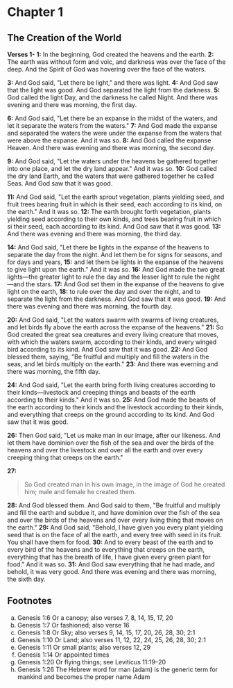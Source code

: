 # Chapter 1

## The Creation of the World
**Verses 1-**
**1:** In the beginning, God created the heavens and the earth.
**2:** The earth was without form and voic, and darkness was over the face of the deep.
And the Spirit of God was hovering over the face of the waters.

**3:** And God said, "Let there be light," and there was light.
**4:** And God saw that the light was good. And God separated the light from the darkness.
**5:** God called the light Day, and the darkness he called Night. And there was evening and there was morning, the first day.

**6:** And God said, "Let there be an expanse in the midst of the waters, and let it separate the waters from the waters."
**7:** And God made the expanse and separated the waters the were under the expanse from the waters that were above the expanse. And it was so.
**8:** And God called the expanse Heaven. And there was evening and there was morning, the second day.

**9:** And God said, "Let the waters under the heavens be gathered together into one place, and let the dry land appear." And it was so.
**10:** God called the dry land Earth, and the waters that were gathered together he called Seas. And God saw that it was good.

**11:** And God said, "Let the earth sprout vegetation, plants yielding seed, and fruit trees bearing fruit in which is their seed, each according to its kind, on the earth." And it was so.
**12:** The earth brought forth vegetation, plants yielding seed according to their own kinds, and trees bearing fruit in which si their seed, each according to its kind. And God saw that it was good.
**13:** And there was evening and there was morning, the third day.

**14:** And God said, "Let there be lights in the expanse of the heavens to separate the day from the night. And let them be for signs for seasons, and for days and years,
**15:** and let them be lights in the expanse of the heavens to give light upon the earth." And it was so.
**16:** And God made the two great lights—the greater light to rule the day and the lesser light to rule the night—and the stars.
**17:** And God set them in the expanse of the heavens to give light on the earth,
**18:** to rule over the day and over the night, and to separate the light from the darkness. And God saw that it was good.
**19:** And there was evening and there was morning, the fourth day.

**20:** And God said, "Let the waters swarm with swarms of living creatures, and let birds fly above the earth across the expanse of the heavens."
**21:** So God created the great sea creatures and every living creature that moves, with which the waters swarm, according to their kinds, and every winged bird according to its kind. And God saw that it was good.
**22:** And God blessed them, saying, "Be fruitful and multiply and fill the waters in the seas, and let birds multiply on the earth."
**23:** And there was everning and there was morning, the fifth day.

**24:** And God said, "Let the earth bring forth living creatures according to their kinds—livestock and creeping things and beasts of the earth according to their kinds." And it was so.
**25:** And God made the beasts of the earth according to their kinds and the livestock according to their kinds, and everything that creeps on the ground according to its kind. And God saw that it was good.

**26:** Then God said, "Let us make man in our image, after our likeness. And let them have dominion over the fish of the sea and over the birds of the heavens and over the livestock and over all the earth and over every creeping thing that creeps on the earth."

**27:**
> So God created man in his own image,
> in the image of God he created him;
> male and female he created them.

**28:** And God blessed them. And God said to them, "Be fruitful and multiply and fill the earth and subdue it, and have dominion over the fish of the sea and over the birds of the heavens and over every living thing that moves on the earth."
**29:** And God said, "Behold, I have given you every plant yielding seed that is on the face of all the earth, and every tree with seed in its fruit. You shall have them for food.
**30:** And to every beast of the earth and to every bird of the heavens and to everything that creeps on the earth, everything that has the breath of life, I have given every green plant for food." And it was so.
**31:** And God saw everything that he had made, and behold, it was very good. And there was evening and there was morning, the sixth day.


## Footnotes
<ol type='a'>
    <li>Genesis 1:6 Or a canopy; also verses 7, 8, 14, 15, 17, 20</li>
    <li>Genesis 1:7 Or fashioned; also verse 16</li>
    <li>Genesis 1:8 Or Sky; also verses 9, 14, 15, 17, 20, 26, 28, 30; 2:1</li>
    <li>Genesis 1:10 Or Land; also verses 11, 12, 22, 24, 25, 26, 28, 30; 2:1</li>
    <li>Genesis 1:11 Or small plants; also verses 12, 29</li>
    <li>Genesis 1:14 Or appointed times</li>
    <li>Genesis 1:20 Or flying things; see Leviticus 11:19–20</li>
    <li>Genesis 1:26 The Hebrew word for man (adam) is the generic term for mankind and becomes the proper name Adam</li>
</ol>